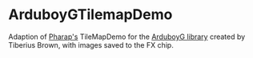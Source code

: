 # ArduboyGTilemapDemo
Adaption of [Pharap's](https://github.com/Pharap/ArduboyTileMapDemo) TileMapDemo for the [ArduboyG library](https://github.com/tiberiusbrown/ArduGray_Demo) created by Tiberius Brown, with images saved to the FX chip.
